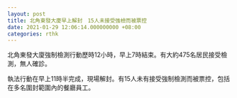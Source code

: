 ```yaml
---
layout: post
title: 北角東發大廈早上解封　15人未接受強檢而被票控
date: 2021-01-29 12:06:14.000000000 +08:00
categories: rthk
---
```


北角東發大廈強制檢測行動歷時12小時，早上7時結束。有大約475名居民接受檢測，無人確診。

執法行動在早上11時半完成，現場解封。有15人未有接受強制檢測而被票控，包括在多名圍封範圍內的餐廳員工。
